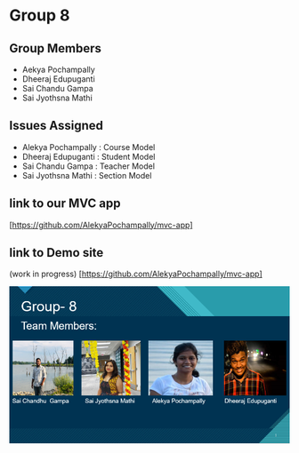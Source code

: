# Group 8

## Group Members
- Aekya Pochampally
- Dheeraj Edupuganti
- Sai Chandu Gampa
- Sai Jyothsna Mathi

## Issues Assigned
- Alekya Pochampally : Course Model
- Dheeraj Edupuganti : Student Model
- Sai Chandu Gampa : Teacher Model
- Sai Jyothsna Mathi : Section Model

## link to our MVC app
[https://github.com/AlekyaPochampally/mvc-app]

## link to Demo site
(work in progress)
[https://github.com/AlekyaPochampally/mvc-app]


![Team Members](/images/team.png)

